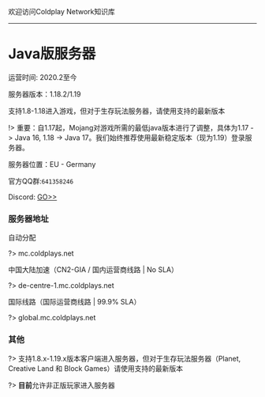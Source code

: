 欢迎访问Coldplay Network知识库

----------

# Java版服务器

运营时间: 2020.2至今

服务器版本：1.18.2/1.19

支持1.8-1.18进入游戏，但对于生存玩法服务器，请使用支持的最新版本

!> 重要：自1.17起，Mojang对游戏所需的最低java版本进行了调整，具体为1.17 -> Java 16, 1.18 -> Java 17。我们始终推荐使用最新稳定版本（现为1.19）登录服务器。

服务器位置：EU - Germany

官方QQ群:`641358246`

Discord: [GO>>](https://discord.gg/hDNMZv5)

### 服务器地址

自动分配

?> mc.coldplays.net

中国大陆加速（CN2-GIA / 国内运营商线路 | No SLA）

?> de-centre-1.mc.coldplays.net

国际线路（国际运营商线路 | 99.9% SLA）

?> global.mc.coldplays.net

### 其他

?> 支持1.8.x-1.19.x版本客户端进入服务器，但对于生存玩法服务器（Planet, Creative Land 和 Block Games）请使用支持的最新版本

?> **目前**允许非正版玩家进入服务器
